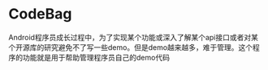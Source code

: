 # CodeBag
Android程序员成长过程中，为了实现某个功能或深入了解某个api接口或者对某个开源库的研究避免不了写一些demo。但是demo越来越多，难于管理。这个程序的功能就是用于帮助管理程序员自己的demo代码

